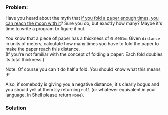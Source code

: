 ### Problem:
<p>Have you heard about the myth that <a href="http://scienceblogs.com/startswithabang/2009/08/31/paper-folding-to-the-moon/" target="_blank">if you fold a paper enough times, you can reach the moon with it</a>? Sure you do, but exactly how many? Maybe it&apos;s time to write a program to figure it out.</p>
<p>You know that a piece of paper has a thickness of <code>0.0001m</code>. Given <code>distance</code> in units of meters, calculate how many times you have to fold the paper to make the paper reach this distance.<br>(If you&apos;re not familiar with the concept of folding a paper: Each fold doubles its total thickness.)</p>
<p>Note: Of course you can&apos;t do half a fold. You should know what this means ;P</p>
<p>Also, if somebody is giving you a negative distance, it&apos;s clearly bogus and you should yell at them by returning <code>null</code> (or whatever equivalent in your language. In Shell please return <code>None</code>).</p>

### Solution